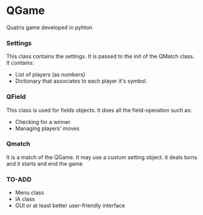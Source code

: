 QGame
=====

Quatris game developed in pyhton

### Settings
This class contains the settings. It is passed to the init of the QMatch class. It contains:
- List of players (as numbers)
- Dictionary that associates to each player it's symbol. 
 
### QField
This class is used for fields objects. It does all the field-operation such as:
- Checking for a winner
- Managing players' moves
  
### Qmatch
It is a match of the QGame. It may use a custum setting object. it deals turns and it starts and end the game


### TO-ADD
- Menu class
- IA class 
- GUI or at least better user-friendly interface




